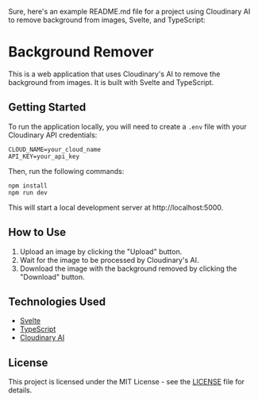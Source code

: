 Sure, here's an example README.md file for a project using Cloudinary AI to remove background from images, Svelte, and TypeScript:

# Background Remover

This is a web application that uses Cloudinary's AI to remove the background from images. It is built with Svelte and TypeScript.

## Getting Started

To run the application locally, you will need to create a `.env` file with your Cloudinary API credentials:

```
CLOUD_NAME=your_cloud_name
API_KEY=your_api_key
```

Then, run the following commands:

```
npm install
npm run dev
```

This will start a local development server at http://localhost:5000.

## How to Use

1. Upload an image by clicking the "Upload" button.
2. Wait for the image to be processed by Cloudinary's AI.
3. Download the image with the background removed by clicking the "Download" button.

## Technologies Used

- [Svelte](https://svelte.dev/)
- [TypeScript](https://www.typescriptlang.org/)
- [Cloudinary AI](https://cloudinary.com/documentation/ai_background_removal_addon)

## License

This project is licensed under the MIT License - see the [LICENSE](LICENSE) file for details.
